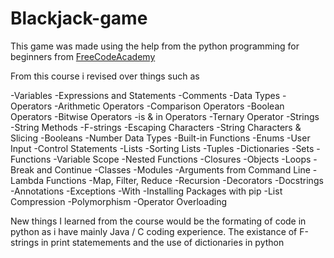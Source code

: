 # Blackjack-game

This game was made using the help from the python programming for beginners from [FreeCodeAcademy](https://www.freecodecamp.org/news/python-programming-course/)

From this course i revised over things such as

-Variables
-Expressions and Statements
-Comments
-Data Types
-Operators
-Arithmetic Operators
-Comparison Operators
-Boolean Operators
-Bitwise Operators
-is & in Operators
-Ternary Operator
-Strings
-String Methods
-F-strings
-Escaping Characters
-String Characters & Slicing
-Booleans
-Number Data Types
-Built-in Functions
-Enums
-User Input
-Control Statements
-Lists
-Sorting Lists
-Tuples
-Dictionaries
-Sets
-Functions
-Variable Scope
-Nested Functions
-Closures
-Objects
-Loops
-Break and Continue
-Classes
-Modules
-Arguments from Command Line
-Lambda Functions
-Map, Filter, Reduce
-Recursion
-Decorators
-Docstrings
-Annotations
-Exceptions
-With
-Installing Packages with pip
-List Compression
-Polymorphism
-Operator Overloading

New things I learned from the course would be the formating of code in python as i have mainly Java / C coding experience. The existance of F-strings in print statemements
and the use of dictionaries in python
